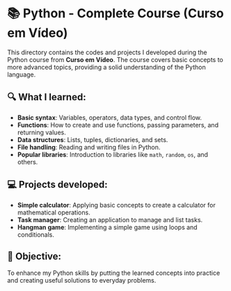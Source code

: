 # 📚 Python - Complete Course (Curso em Vídeo)

This directory contains the codes and projects I developed during the Python course from **Curso em Vídeo**. The course covers basic concepts to more advanced topics, providing a solid understanding of the Python language.

## 🔍 What I learned:
- **Basic syntax**: Variables, operators, data types, and control flow.
- **Functions**: How to create and use functions, passing parameters, and returning values.
- **Data structures**: Lists, tuples, dictionaries, and sets.
- **File handling**: Reading and writing files in Python.
- **Popular libraries**: Introduction to libraries like `math`, `random`, `os`, and others.

## 💻 Projects developed:
- **Simple calculator**: Applying basic concepts to create a calculator for mathematical operations.
- **Task manager**: Creating an application to manage and list tasks.
- **Hangman game**: Implementing a simple game using loops and conditionals.

## 🎯 Objective:
To enhance my Python skills by putting the learned concepts into practice and creating useful solutions to everyday problems.
